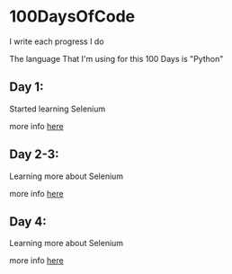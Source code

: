 # 100DaysOfCode
I write each progress I do

The language That I'm using for this 100 Days is "Python"

## Day 1:

Started learning Selenium

more info [here](Day1/Day1.md)

## Day 2-3:

Learning more about Selenium

more info [here](Day2-3/Day2-3.md)

## Day 4:

Learning more about Selenium

more info [here](Day4/Day4.md)

